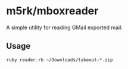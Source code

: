 # m5rk/mboxreader

A simple utility for reading GMail exported mail.

## Usage

```shell
ruby reader.rb ~/Downloads/takeout-*.zip
```

